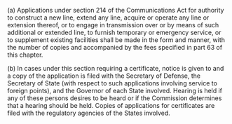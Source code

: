 (a) Applications under section 214 of the Communications Act for authority to construct a new line, extend any line, acquire or operate any line or extension thereof, or to engage in transmission over or by means of such additional or extended line, to furnish temporary or emergency service, or to supplement existing facilities shall be made in the form and manner, with the number of copies and accompanied by the fees specified in part 63 of this chapter.

(b) In cases under this section requiring a certificate, notice is given to and a copy of the application is filed with the Secretary of Defense, the Secretary of State (with respect to such applications involving service to foreign points), and the Governor of each State involved. Hearing is held if any of these persons desires to be heard or if the Commission determines that a hearing should be held. Copies of applications for certificates are filed with the regulatory agencies of the States involved.

